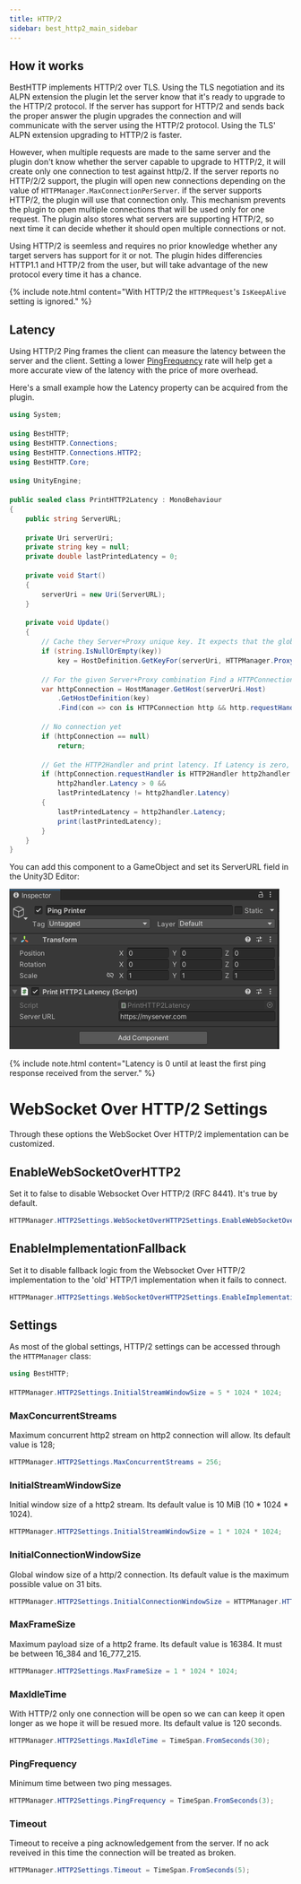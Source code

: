 ```yaml
---
title: HTTP/2
sidebar: best_http2_main_sidebar
---
```


## How it works

BestHTTP implements HTTP/2 over TLS. Using the TLS negotiation and its ALPN extension the plugin let the server know that it's ready to upgrade to the HTTP/2 protocol. 
If the server has support for HTTP/2 and sends back the proper answer the plugin upgrades the connection and will communicate with the server using the HTTP/2 protocol. Using the TLS' ALPN extension upgrading to HTTP/2 is faster.

However, when multiple requests are made to the same server and the plugin don't know whether the server capable to upgrade to HTTP/2, it will create only one connection to test against http/2. If the server reports no HTTP/2/2 support, the plugin will open new connections depending on the value of `HTTPManager.MaxConnectionPerServer`. if the server supports HTTP/2, the plugin will use that connection only.
This mechanism prevents the plugin to open multiple connections that will be used only for one request. The plugin also stores what servers are supporting HTTP/2, so next time it can decide whether it should open multiple connections or not.

Using HTTP/2 is seemless and requires no prior knowledge whether any target servers has support for it or not. The plugin hides differencies HTTP1.1 and HTTP/2 from the user, but will take advantage of the new protocol every time it has a chance.

{% include note.html content="With HTTP/2 the `HTTPRequest`'s `IsKeepAlive` setting is ignored." %}

## Latency

Using HTTP/2 Ping frames the client can measure the latency between the server and the client. Setting a lower [PingFrequency](#pingfrequency) rate will help get a more accurate view of the latency with the price of more overhead.

Here's a small example how the Latency property can be acquired from the plugin.
```csharp
using System;

using BestHTTP;
using BestHTTP.Connections;
using BestHTTP.Connections.HTTP2;
using BestHTTP.Core;

using UnityEngine;

public sealed class PrintHTTP2Latency : MonoBehaviour
{
    public string ServerURL;

    private Uri serverUri;
    private string key = null;
    private double lastPrintedLatency = 0;

    private void Start()
    {
        serverUri = new Uri(ServerURL);
    }

    private void Update()
    {
        // Cache they Server+Proxy unique key. It expects that the global Proxy isn't changing.
        if (string.IsNullOrEmpty(key))
            key = HostDefinition.GetKeyFor(serverUri, HTTPManager.Proxy);

        // For the given Server+Proxy combination Find a HTTPConnection that has a HTTP2Handler
        var httpConnection = HostManager.GetHost(serverUri.Host)
            .GetHostDefinition(key)
            .Find(con => con is HTTPConnection http && http.requestHandler is HTTP2Handler) as HTTPConnection;

        // No connection yet
        if (httpConnection == null)
            return;

        // Get the HTTP2Handler and print latency. If Latency is zero, no ping ack received from the server yet.
        if (httpConnection.requestHandler is HTTP2Handler http2handler &&
            http2handler.Latency > 0 &&
            lastPrintedLatency != http2handler.Latency)
        {
            lastPrintedLatency = http2handler.Latency;
            print(lastPrintedLatency);
        }
    }
}
```

You can add this component to a GameObject and set its ServerURL field in the Unity3D Editor:

![ping_printer](media/ping_printer.png)

{% include note.html content="Latency is 0 until at least the first ping response received from the server." %}

# WebSocket Over HTTP/2 Settings

Through these options the WebSocket Over HTTP/2 implementation can be customized.

## EnableWebSocketOverHTTP2
Set it to false to disable Websocket Over HTTP/2 (RFC 8441). It's true by default.

```csharp
HTTPManager.HTTP2Settings.WebSocketOverHTTP2Settings.EnableWebSocketOverHTTP2 = false;
```

## EnableImplementationFallback
Set it to disable fallback logic from the Websocket Over HTTP/2 implementation to the 'old' HTTP/1 implementation when it fails to connect.

```csharp
HTTPManager.HTTP2Settings.WebSocketOverHTTP2Settings.EnableImplementationFallback = false;
```

## Settings

As most of the global settings, HTTP/2 settings can be accessed through the `HTTPManager` class:
```csharp
using BestHTTP;

HTTPManager.HTTP2Settings.InitialStreamWindowSize = 5 * 1024 * 1024;
```

### MaxConcurrentStreams
Maximum concurrent http2 stream on http2 connection will allow. Its default value is 128;

```csharp
HTTPManager.HTTP2Settings.MaxConcurrentStreams = 256;
```

### InitialStreamWindowSize
Initial window size of a http2 stream. Its default value is 10 MiB (10 * 1024 * 1024).

```csharp
HTTPManager.HTTP2Settings.InitialStreamWindowSize = 1 * 1024 * 1024;
```

### InitialConnectionWindowSize
Global window size of a http/2 connection. Its default value is the maximum possible value on 31 bits.

```csharp
HTTPManager.HTTP2Settings.InitialConnectionWindowSize = HTTPManager.HTTP2Settings.MaxConcurrentStreams * 1024 * 1024;
```

### MaxFrameSize
Maximum payload size of a http2 frame. Its default value is 16384. It must be between 16_384 and 16_777_215.

```csharp
HTTPManager.HTTP2Settings.MaxFrameSize = 1 * 1024 * 1024;
```

### MaxIdleTime
With HTTP/2 only one connection will be open so we can can keep it open longer as we hope it will be resued more. Its default value is 120 seconds.

```csharp
HTTPManager.HTTP2Settings.MaxIdleTime = TimeSpan.FromSeconds(30);
```

### PingFrequency
Minimum time between two ping messages.
```csharp
HTTPManager.HTTP2Settings.PingFrequency = TimeSpan.FromSeconds(3);
```

### Timeout
Timeout to receive a ping acknowledgement from the server. If no ack reveived in this time the connection will be treated as broken.

```csharp
HTTPManager.HTTP2Settings.Timeout = TimeSpan.FromSeconds(5);
```